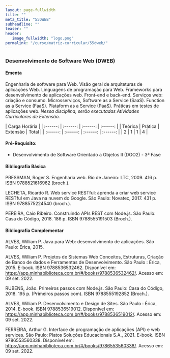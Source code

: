 ```yaml
---
layout: page-fullwidth
title: ""
meta_title: "55DWEB"
subheadline: ""
teaser: ""
header:
   image_fullwidth: "logo.png"
permalink: "/curso/matriz-curricular/55dweb/"
---
```


### **Desenvolvimento de Software Web (DWEB)**

#### **Ementa**

Engenharia de software para Web. Visão geral de arquiteturas de aplicações Web. Linguagens de programação para Web. Frameworks para desenvolvimento de aplicações web. Front-end e back-end. Serviços web: criação e consumo. Microsserviços, Software as a Service (SaaS). Function as a Service (FaaS). Plataform as a Service (PaaS). Práticas em testes de aplicações web. *Nessa disciplina, serão executadas Atividades Curriculares de Extensão.*

| Carga Horária | 
| :------: | :------: | :------: | :------: |
| Teórica | Prática | Extensão | Total |
| :------: | :------: | :------: | :------: |
| 2 | 1 | 1 | 4 |

#### **Pré-Requisito:**

- Desenvolvimento de Software Orientado a Objetos II (DOO2) - 3ª Fase

#### **Bibliografia Básica**

PRESSMAN, Roger S. Engenharia web. Rio de Janeiro: LTC, 2009. 416 p. ISBN 9788521616962 (broch.). 

LECHETA, Ricardo R. Web service RESTful: aprenda a criar web service RESTful em Java na nuvem do Google. São Paulo: Novatec, 2017. 431 p. ISBN 9788575224540 (broch.). 

PEREIRA, Caio Ribeiro. Construindo APIs REST com Node.js. São Paulo: Casa do Código, 2018. 186 p. ISBN 9788555191503 (Broch.). 

#### **Bibliografia Complementar**

ALVES, William P. Java para Web: desenvolvimento de aplicações. São Paulo: Érica, 2015. 

ALVES, William P. Projetos de Sistemas Web Conceitos, Estruturas, Criação de Banco de dados e Ferramentas de Desenvolvimento. São Paulo : Érica, 2015. E-book. ISBN 9788536532462. Disponível em: https://app.minhabiblioteca.com.br/#/books/9788536532462/. Acesso em: 09 set. 2022. 

RUBENS, João. Primeiros passos com Node.js. São Paulo: Casa do Código, 2018. 195 p. (Primeiros passos com). ISBN 9788555192852 (Broch.). 

ALVES, William P. Desenvolvimento e Design de Sites. São Paulo : Érica, 2014. E-book. ISBN 9788536519012. Disponível em: https://app.minhabiblioteca.com.br/#/books/9788536519012/. Acesso em: 09 set. 2022. 

FERREIRA, Arthur G. Interface de programação de aplicações (API) e web services. São Paulo: Platos Soluções Educacionais S.A., 2021. E-book. ISBN 9786553560338. Disponível em: https://app.minhabiblioteca.com.br/#/books/9786553560338/. Acesso em: 09 set. 2022. 

